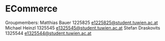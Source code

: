 # ECommerce

Groupmembers:
Matthias Bauer 1225825 e1225825@student.tuwien.ac.at
Michael Heinzl 1325545 e1325545@student.tuwien.ac.at
Stefan Draskovits 1325544 e1325544@student.tuwien.ac.at
